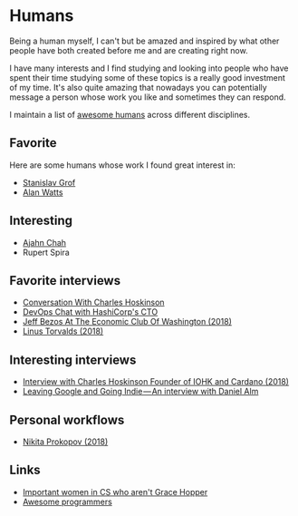 # Humans

Being a human myself, I can't but be amazed and inspired by what other people have both created before me and are creating right now.

I have many interests and I find studying and looking into people who have spent their time studying some of these topics is a really good investment of my time. It's also quite amazing that nowadays you can potentially message a person whose work you like and sometimes they can respond.

I maintain a list of [awesome humans](https://github.com/learn-anything/humans#readme) across different disciplines.

## Favorite

Here are some humans whose work I found great interest in:

- [Stanislav Grof](http://en.wikipedia.org/wiki/Stanislav_Grof)
- [Alan Watts](alan-watts.md)

## Interesting

- [Ajahn Chah](http://en.wikipedia.org/wiki/Ajahn_Chah)
- Rupert Spira

## Favorite interviews

- [Conversation With Charles Hoskinson](https://www.youtube.com/watch?v=6hgKMCSloM4)
- [DevOps Chat with HashiCorp's CTO](https://www.youtube.com/watch?v=iV5doaYReyU)
- [Jeff Bezos At The Economic Club Of Washington (2018)](https://www.youtube.com/watch?v=xv_vkA0jsyo)
- [Linus Torvalds (2018)](https://www.youtube.com/watch?v=pQWj2Fgxdrc&t=927s)

## Interesting interviews

- [Interview with Charles Hoskinson Founder of IOHK and Cardano (2018)](https://www.youtube.com/watch?v=8-TlaXP0c1s)
- [Leaving Google and Going Indie — An interview with Daniel Alm](https://medium.com/mailbutlerhq/leaving-google-and-going-indie-an-interview-with-daniel-alm-91078268a48b)

## Personal workflows

- [Nikita Prokopov (2018)](https://usesthis.com/interviews/nikita.prokopov/)

## Links

- [Important women in CS who aren't Grace Hopper](https://www.hillelwayne.com/post/important-women-in-cs/)
- [Awesome programmers](https://github.com/rekihattori/awesome-programmers)
